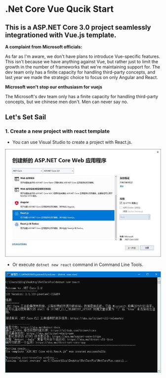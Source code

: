 .Net Core Vue Qucik Start
===========================

This is a ASP.NET Core 3.0 project seamlessly integrationed with Vue.js template.
---------------------------


**A complaint from Microsoft officials:**

As far as I'm aware, we don't have plans to introduce Vue-specific features. This isn't because we have anything against Vue, but rather just to limit the growth in the number of frameworks that we're maintaining support for. The dev team only has a finite capacity for handling third-party concepts, and last year we made the strategic choice to focus on only Angular and React.

**Microsoft won't stop our enthusiasm for vuejs**

The Microsoft's dev team only has a finite capacity for handling third-party concepts, but we chinese men don't. Men can never say no.

## Let's Set Sail

### 1. Create a new project with react template

* You can use Visual Studio to create a project with React.js.

![](README.assets/step1.1.jpg)

* Or execute `dotnet new react` command in Command Line Tools.

![](README.assets/step1.2.jpg)

